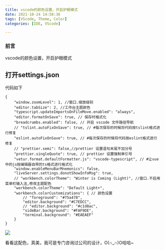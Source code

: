 ```yaml
---
title: vscode的颜色设置，开启护眼模式
date: 2021-10-24 14:58:36
tags: [VScode, Theme, Color]
categories: [IDE, VScode]

---
```


### 前言

vscode的颜色设置，开启护眼模式

打开settings.json
------------------------------------------------------------------------------------------------------------------------------------------------------------------------------------------------------------------------------------------------------------------------------------------------------------------------------------

代码如下

```
{
    "window.zoomLevel": 1, //窗口.缩放级别
    "editor.tabSize": 2, //工作台主题颜色
    "typescript.updateImportsOnFileMove.enabled": "always",
    "editor.formatOnSave": true, // 保存时格式化
    "breadcrumbs.enabled": false, // 开启 vscode 文件路径导航
    // "tslint.autoFixOnSave": true, // #每次保存的时候将代码按tslint格式进行修复
    "eslint.autoFixOnSave": true, // #每次保存的时候将代码按eslint格式进行修复
    // "prettier.semi": false,//prettier 设置语句末尾不加分号
    "prettier.singleQuote": true, // prettier 设置强制单引号
    "vetur.format.defaultFormatter.js": "vscode-typescript", // #让vue中的js按编辑器自带的ts格式进行格式化 
    "window.enableMenuBarMnemonics": false,
    "liveServer.settings.donotShowInfoMsg": true,
    // "workbench.colorTheme": "Winter is Coming (Light)", //窗口.不启用菜单栏输入法,修改主题配色
    "workbench.colorTheme": "Default Light+",
    "workbench.colorCustomizations": { // 颜色设置
        // "foreground": "#75a478",
        "editor.background": "#C7EDCC",
        // "editor.background": "#c1d8ac",
        "sideBar.background": "#FAF9DE",
        "terminal.background": "#EAEAEF"
    }
}

```

![](https://s2.loli.net/2023/07/02/tzhaUfYRuF9T1o6.png)

看看这配色，真美，我可是专门咨询过公司的设计，O(∩\_∩)O哈哈~

 

